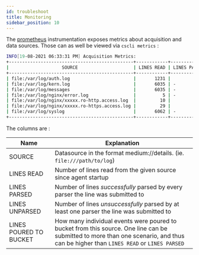 ```yaml
---
id: troubleshoot
title: Monitoring
sidebar_position: 10
---
```


The [prometheus](/observability/prometheus.md) instrumentation exposes metrics about acquisition and data sources.
Those can as well be viewed via `cscli metrics` :

```bash
INFO[19-08-2021 06:33:31 PM] Acquisition Metrics:                         
+-----------------------------------------------+------------+--------------+----------------+------------------------+
|                    SOURCE                     | LINES READ | LINES PARSED | LINES UNPARSED | LINES POURED TO BUCKET |
+-----------------------------------------------+------------+--------------+----------------+------------------------+
| file:/var/log/auth.log                        |       1231 |          580 |            651 |                    896 |
| file:/var/log/kern.log                        |       6035 | -            |           6035 | -                      |
| file:/var/log/messages                        |       6035 | -            |           6035 | -                      |
| file:/var/log/nginx/error.log                 |          5 | -            |              5 | -                      |
| file:/var/log/nginx/xxxxx.ro-http.access.log  |         10 |            5 |              5 |                     11 |
| file:/var/log/nginx/xxxxx.ro-https.access.log |         29 |           29 | -              |                     30 |
| file:/var/log/syslog                          |       6062 | -            |           6062 | -                      |
+-----------------------------------------------+------------+--------------+----------------+------------------------+

```

The columns are :


| Name | Explanation |
|------|-------------|
| SOURCE | Datasource in the format medium://details. (ie. `file:///path/to/log`) |
| LINES READ | Number of lines read from the given source since agent startup |
| LINES PARSED |  Number of lines *successfully* parsed by every parser the line was submitted to |
| LINES UNPARSED | Number of lines *unsuccessfully* parsed by at least one parser the line was submitted to |
| LINES POURED TO BUCKET | How many individual events were poured to bucket from this source. One line can be submitted to more than one scenario, and thus can be higher than `LINES READ` or `LINES PARSED` |

